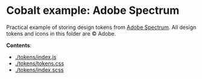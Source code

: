 # Cobalt example: Adobe Spectrum

Practical example of storing design tokens from [Adobe Spectrum](https://spectrum.adobe.com/). All design tokens and icons in this folder are © Adobe.

**Contents**:

- [./tokens/index.js](./tokens/index.js)
- [./tokens/tokens.css](./tokens/tokens.css)
- [./tokens/index.scss](./tokens/index.scss)
